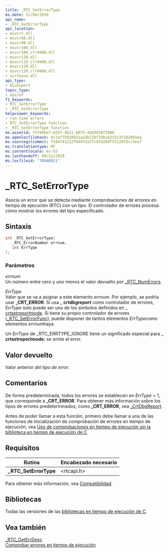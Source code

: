 ```yaml
---
title: _RTC_SetErrorType
ms.date: 11/04/2016
api_name:
- _RTC_SetErrorType
api_location:
- msvcrt.dll
- msvcr80.dll
- msvcr90.dll
- msvcr100.dll
- msvcr100_clr0400.dll
- msvcr110.dll
- msvcr110_clr0400.dll
- msvcr120.dll
- msvcr120_clr0400.dll
- ucrtbase.dll
api_type:
- DLLExport
topic_type:
- apiref
f1_keywords:
- RTC_SetErrorType
- _RTC_SetErrorType
helpviewer_keywords:
- run-time errors
- RTC_SetErrorType function
- _RTC_SetErrorType function
ms.assetid: f5f99be7-d357-4b11-b8f5-ddd3428f2b06
ms.openlocfilehash: 6c1eff5920931aa3b72bf3dbc6232c371828b16a
ms.sourcegitcommit: f19474151276d47da77cdfd20df53128fdcc3ea7
ms.translationtype: MT
ms.contentlocale: es-ES
ms.lasthandoff: 09/12/2019
ms.locfileid: "70948921"
---
```

# <a name="_rtc_seterrortype"></a>_RTC_SetErrorType

Asocia un error que se detecta mediante comprobaciones de errores en tiempo de ejecución (RTC) con un tipo. El controlador de errores procesa cómo mostrar los errores del tipo especificado.

## <a name="syntax"></a>Sintaxis

```C
int _RTC_SetErrorType(
   _RTC_ErrorNumber errnum,
   int ErrType
);
```

### <a name="parameters"></a>Parámetros

*errnum*<br/>
Un número entre cero y uno menos el valor devuelto por [_RTC_NumErrors](rtc-numerrors.md).

*ErrType*<br/>
Valor que se va a asignar a este elemento *errnum*. Por ejemplo, se podría usar **_CRT_ERROR**. Si usa _ **crtdbgreport** como controlador de errores, *ErrType* solo puede ser uno de los símbolos definidos en _ [crtsetreportmode](crtsetreportmode.md). Si tiene su propio controlador de errores ([_RTC_SetErrorFunc](rtc-seterrorfunc.md)), puede disponer de tantos elementos *ErrType*como elementos *errnum*haya.

Un *ErrType* de _RTC_ERRTYPE_IGNORE tiene un significado especial para _ **crtsetreportmode**; se omite el error.

## <a name="return-value"></a>Valor devuelto

Valor anterior *del tipo de error.*

## <a name="remarks"></a>Comentarios

De forma predeterminada, todos los errores se establecen en *ErrType* = 1, que corresponde a **_CRT_ERROR**. Para obtener más información sobre los tipos de errores predeterminados, como **_CRT_ERROR**, vea [_CrtDbgReport](crtdbgreport-crtdbgreportw.md).

Antes de poder llamar a esta función, primero debe llamar a una de las funciones de inicialización de comprobación de errores en tiempo de ejecución; vea [Uso de comprobaciones en tiempo de ejecución sin la biblioteca en tiempo de ejecución de C](/visualstudio/debugger/using-run-time-checks-without-the-c-run-time-library)

## <a name="requirements"></a>Requisitos

|Rutina|Encabezado necesario|
|-------------|---------------------|
|**_RTC_SetErrorType**|\<rtcapi.h>|

Para obtener más información, vea [Compatibilidad](../../c-runtime-library/compatibility.md).

## <a name="libraries"></a>Bibliotecas

Todas las versiones de las [bibliotecas en tiempo de ejecución de C](../../c-runtime-library/crt-library-features.md).

## <a name="see-also"></a>Vea también

[_RTC_GetErrDesc](rtc-geterrdesc.md)<br/>
[Comprobar errores en tiempo de ejecución](../../c-runtime-library/run-time-error-checking.md)<br/>
